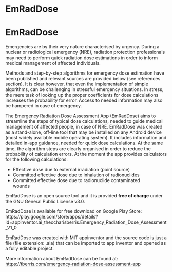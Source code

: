 # EmRadDose
# EmRadDose
<!-- wp:paragraph -->
<p>Emergencies are by their very nature characterised by urgency. During a nuclear or radiological emergency (NRE), radiation protection professionals may need to perform quick radiation dose estimations in order to inform medical management of affected individuals. </p>
<!-- /wp:paragraph -->

<!-- wp:paragraph -->
<p>Methods and step-by-step algorithms for emergency dose estimation have been published and relevant sources are provided below (see references section). It is clear however, that even the implementation of simple algorithms, can be challenging in stressful emergency situations. In stress, the mere task of looking up the proper coefficients for dose calculations increases the probability for error. Access to needed information may also be hampered in case of emergency.</p>
<!-- /wp:paragraph -->

<!-- wp:paragraph -->
<p>The Emergency Radiation Dose Assessment App (EmRadDose) aims to streamline the steps of typical dose calculations, needed to guide medical management of affected people, in case of NRE. EmRadDose was created as a stand-alone, off-line tool that may be installed on any Android device (most widely available mobile operating system). It includes information and detailed in-app guidance, needed for quick dose calculations. At the same time, the algorithm steps are clearly organised in order to reduce the probability of calculation errors.  At the moment the app provides calculators for the following calculations:</p>
<!-- /wp:paragraph -->

<!-- wp:list -->
<ul><li>Effective dose due to external irradiation (point source)</li><li>Committed effective dose due to inhalation of radionuclides</li><li>Committed effective dose due to radionuclide contaminated  <br>wounds</li></ul>
<!-- /wp:list -->

<!-- wp:paragraph -->
<p>EmRadDose is an open source tool and it is provided <strong>free of charge</strong> under the GNU General Public License v3.0.</p>
<!-- /wp:paragraph -->

<!-- wp:paragraph -->
<p>EmRadDose is available for free download on Google Play Store: https://play.google.com/store/apps/details?id=appinventor.ai_theocharisberris.Emergency_Radiation_Dose_Assessment_V1_0</p>
<!-- /wp:paragraph -->

<!-- wp:paragraph -->
<p>EmRadDose was created with MIT appinventor and the source code is just a file (file extension: .aia) that can be imported to app inventor and opened as a fully editable project. </p>
<!-- /wp:paragraph -->

<!-- wp:paragraph -->
<p>More information about EmRadDose can be found at: <a rel="noreferrer noopener" aria-label="Attribution-ShareAlike 4.0 International (CC BY-SA 4.0) (opens in a new tab)" href="https://tberris.com/emergency-radiation-dose-assessment-app" target="_blank">https://tberris.com/emergency-radiation-dose-assessment-app</a></p>
<!-- /wp:paragraph -->
